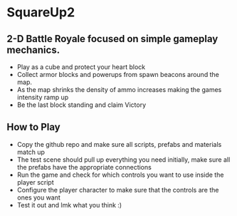 # SquareUp2

## 2-D Battle Royale focused on simple gameplay mechanics. 
- Play as a cube and protect your heart block
- Collect armor blocks and powerups from spawn beacons around the map. 
- As the map shrinks the density of ammo increases making the games intensity ramp up
- Be the last block standing and claim Victory

## How to Play
- Copy the github repo and make sure all scripts, prefabs and materials match up
- The test scene should pull up everything you need initially, make sure all the prefabs have the appropriate connections
- Run the game and check for which controls you want to use inside the player script
- Configure the player character to make sure that the controls are the ones you want
- Test it out and lmk what you think :)
